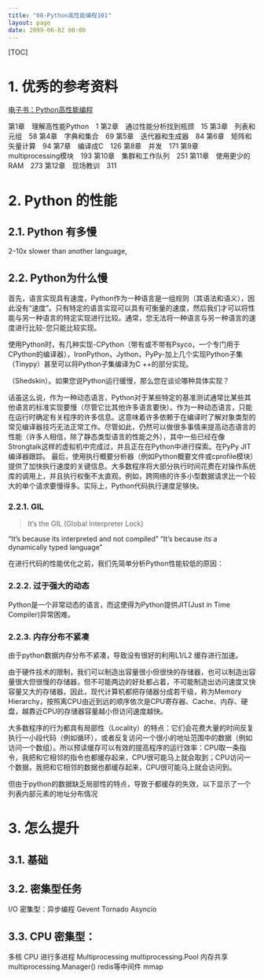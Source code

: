```yaml
---
title: "00-Python高性能编程101"
layout: page
date: 2099-06-02 00:00
---
```

[TOC]

# 1. 优秀的参考资料


[电子书：Python高性能编程](https://readbook.readthedocs.io/zh_CN/readbook/book/Python%E9%AB%98%E6%80%A7%E8%83%BD%E7%BC%96%E7%A8%8B.html)



第1章　理解高性能Python　1
第2章　通过性能分析找到瓶颈　15
第3章　列表和元组　58
第4章　字典和集合　69
第5章　迭代器和生成器　84
第6章　矩阵和矢量计算　94
第7章　编译成C　126
第8章　并发　171
第9章　multiprocessing模块　193
第10章　集群和工作队列　251
第11章　使用更少的RAM　273
第12章　现场教训　311

# 2. Python 的性能
## 2.1. Python 有多慢

2–10x slower than another language, 

## 2.2. Python为什么慢


首先，语言实现具有速度，Python作为一种语言是一组规则（其语法和语义），因此没有“速度”。只有特定的语言实现可以具有可衡量的速度，然后我们才可以将性能与另一种语言的特定实现进行比较。通常，您无法将一种语言与另一种语言的速度进行比较-您只能比较实现。

使用Python时，有几种实现-CPython（带有或不带有Psyco，一个专门用于CPython的编译器），IronPython，Jython，PyPy-加上几个实现Python子集（Tinypy）甚至可以将Python子集编译为C ++的部分实现。

（Shedskin）。如果您说Python运行缓慢，那么您在谈论哪种具体实现？

话虽这么说，作为一种动态语言，Python对于某些特定的基准测试通常比某些其他语言的标准实现要慢（尽管它比其他许多语言要快）。作为一种动态语言，只能在运行时确定有关程序的许多信息。这意味着许多依赖于在编译时了解对象类型的常见编译器技巧无法正常工作。尽管如此，仍然可以做很多事情来提高动态语言的性能（许多人相信，除了静态类型语言的性能之外），其中一些已经在像Strongtalk这样的虚拟机中完成过，并且正在在Python中进行探索。在PyPy JIT编译器跟踪。 最后，使用执行概要分析器（例如Python概要文件或cprofile模块）提供了加快执行速度的关键信息。大多数程序将大部分执行时间花费在对操作系统库的调用上，并且执行权衡不太直观。例如，跨网络的许多小型数据请求比一个较大的单个请求要慢得多。实际上，Python代码执行速度足够快。


### 2.2.1. GIL
> It’s the GIL (Global Interpreter Lock)


“It’s because its interpreted and not compiled”
“It’s because its a dynamically typed language”

在进行代码的性能优化之前，我们先简单分析Python性能较低的原因：

### 2.2.2. 过于强大的动态
Python是一个非常动态的语言，而这使得为Python提供JIT(Just in Time Compiler)异常困难。

### 2.2.3. 内存分布不紧凑
由于python数据内存分布不紧凑，导致没有很好的利用L1/L2 缓存进行加速。

由于硬件技术的限制，我们可以制造出容量很小但很快的存储器，也可以制造出容量很大但很慢的存储器，但不可能两边的好处都占着，不可能制造出访问速度又快容量又大的存储器。因此，现代计算机都把存储器分成若干级，称为Memory Hierarchy，按照离CPU由近到远的顺序依次是CPU寄存器、Cache、内存、硬盘，越靠近CPU的存储器容量越小但访问速度越快。

大多数程序的行为都具有局部性（Locality）的特点：它们会花费大量的时间反复执行一小段代码（例如循环），或者反复访问一个很小的地址范围中的数据（例如访问一个数组）。所以预读缓存可以有效的提高程序的运行效率：CPU取一条指令，我把和它相邻的指令也都缓存起来，CPU很可能马上就会取到；CPU访问一个数据，我把和它相邻的数据也都缓存起来，CPU很可能马上就会访问到。

但由于python的数据缺乏局部性的特点，导致于都缓存的失效，以下显示了一个列表内部元素的地址分布情况





# 3. 怎么提升

## 3.1. 基础 


## 3.2. 密集型任务
I/O 密集型：异步编程
Gevent
Tornado
Asyncio
## 3.3. CPU 密集型：

多核 CPU 进行多进程
Multiprocessing
multiprocessing.Pool
内存共享
multiprocessing.Manager()
redis等中间件
mmap



